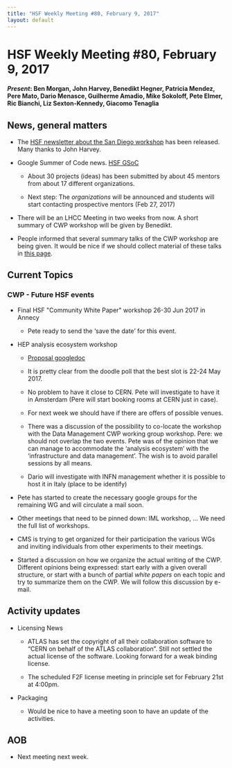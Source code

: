 ```yaml
---
title: "HSF Weekly Meeting #80, February 9, 2017"
layout: default
---
```


# HSF Weekly Meeting #80, February 9, 2017

#### *Present*: Ben Morgan, John Harvey, Benedikt Hegner, Patricia Mendez, Pere Mato, Dario Menasce, Guilherme Amadio, Mike Sokoloff, Pete Elmer, Ric Bianchi, Liz Sexton-Kennedy, Giacomo Tenaglia

## News, general matters

-   The [HSF newsletter about the San Diego workshop](http://hepsoftwarefoundation.org/newsletter/2017/02/01/CWPWorkshopSanDiego.html) has been released. Many thanks to John Harvey.

-   Google Summer of Code news. [HSF GSoC](http://hepsoftwarefoundation.org/gsoc/gsoc2017.html)

    -   About 30 projects (ideas) has been submitted by about 45 mentors from about 17 different organizations.

    -   Next step: The *organizations* will be announced and students will start contacting prospective mentors (Feb 27, 2017)

-   There will be an LHCC Meeting in two weeks from now. A short summary of CWP workshop will be given by Benedikt.

-   People informed that several summary talks of the CWP workshop are being given. It would be nice if we should collect material of these talks in [this page](http://hepsoftwarefoundation.org/organization/team.html).

## Current Topics

### CWP - Future HSF events

-   Final HSF "Community White Paper" workshop 26-30 Jun 2017 in Annecy

    -   Pete ready to send the ‘save the date’ for this event.

-   HEP analysis ecosystem workshop

    -   [Proposal googledoc](https://docs.google.com/document/d/1aAGCj_y9in_I-c9yYJ-XX3Qurf0PXH4tFoYmvuCY5tk/edit?usp=sharing)

    -   It is pretty clear from the doodle poll that the best slot is 22-24 May 2017.

    -   No problem to have it close to CERN. Pete will investigate to have it in Amsterdam (Pere will start booking rooms at CERN just in case).

    -   For next week we should have if there are offers of possible venues.

    -   There was a discussion of the possibility to co-locate the workshop with the Data Management CWP working group workshop. Pere: we should not overlap the two events. Pete was of the opinion that we can manage to accommodate the ‘analysis ecosystem’ with the ‘infrastructure and data management’. The wish is to avoid parallel sessions by all means.

    -   Dario will investigate with INFN management whether it is possible to host it in Italy (place to be identify)

-   Pete has started to create the necessary google groups for the remaining WG and will circulate a mail soon.

-   Other meetings that need to be pinned down: IML workshop, … We need the full list of workshops.

-   CMS is trying to get organized for their participation the various WGs and inviting individuals from other experiments to their meetings.

-   Started a discussion on how we organize the actual writing of the CWP. Different opinions being expressed: start early with a given overall structure, or start with a bunch of partial *white papers* on each topic and try to summarize them on the CWP. We will follow this discussion by e-mail.

## Activity updates

-   Licensing News

    -   ATLAS has set the copyright of all their collaboration software to “CERN on behalf of the ATLAS collaboration”. Still not settled the actual license of the software. Looking forward for a weak binding license.

    -   The scheduled F2F license meeting in principle set for February 21st at 4:00pm.

-   Packaging

    -   Would be nice to have a meeting soon to have an update of the activities.

## AOB

-   Next meeting next week.


